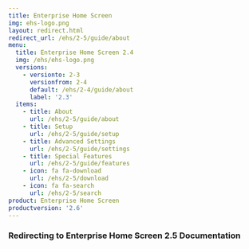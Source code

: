 ```yaml
---
title: Enterprise Home Screen
img: ehs-logo.png
layout: redirect.html
redirect_url: /ehs/2-5/guide/about
menu:
  title: Enterprise Home Screen 2.4
  img: /ehs/ehs-logo.png
  versions:
    - versionto: 2-3
      versionfrom: 2-4
      default: /ehs/2-4/guide/about
      label: '2.3'
  items:
    - title: About
      url: /ehs/2-5/guide/about
    - title: Setup
      url: /ehs/2-5/guide/setup
    - title: Advanced Settings
      url: /ehs/2-5/guide/settings
    - title: Special Features
      url: /ehs/2-5/guide/features
    - icon: fa fa-download
      url: /ehs/2-5/download
    - icon: fa fa-search
      url: /ehs/2-5/search
product: Enterprise Home Screen
productversion: '2.6'
---
```


### Redirecting to Enterprise Home Screen 2.5 Documentation










